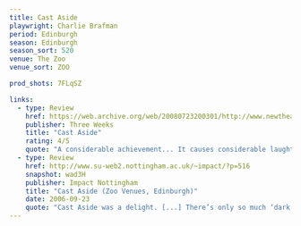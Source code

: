 ```yaml
---
title: Cast Aside
playwright: Charlie Brafman
period: Edinburgh
season: Edinburgh
season_sort: 520
venue: The Zoo
venue_sort: ZOO

prod_shots: 7FLqSZ

links:
  - type: Review
    href: https://web.archive.org/web/20080723200301/http://www.newtheatre.org.uk/extra/castaside.html
    publisher: Three Weeks
    title: "Cast Aside"
    rating: 4/5
    quote: "A considerable achievement... It causes considerable laughter,..played with the carefree batting chuckle-fest comedy needs. Each of the young cast gives it their all, and lucky them, the play gives them characters you can believe in... a real treat!"
  - type: Review
    href: http://www.su-web2.nottingham.ac.uk/~impact/?p=516
    snapshot: wad3H
    publisher: Impact Nottingham
    title: "Cast Aside (Zoo Venues, Edinburgh)"
    date: 2006-09-23
    quote: "Cast Aside was a delight. [...] There’s only so much ‘dark’ and ‘deep’ (why do directors love these words?) theatre that you can deal with, so Cast Aside, with its light-hearted but incredibly quick and witty script, was a perfect alternative."
---
```

